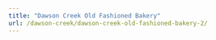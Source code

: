 ```yaml
---
title: "Dawson Creek Old Fashioned Bakery"
url: /dawson-creek/dawson-creek-old-fashioned-bakery-2/
---
```

